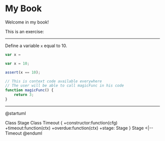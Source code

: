 # My Book

Welcome in my book!


This is an exercise:

---

Define a variable `x` equal to 10.

```js
var x =
```

```js
var x = 10;
```

```js
assert(x == 10);
```

```js
// This is context code available everywhere
// The user will be able to call magicFunc in his code
function magicFunc() {
    return 3;
}
```

---

@startuml

Class Stage
Class Timeout {
    +constructor:function(cfg)
    +timeout:function(ctx)
    +overdue:function(ctx)
    +stage: Stage
}
Stage <|-- Timeout
@enduml





